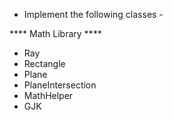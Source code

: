 - Implement the following classes -

**** Math Library ****   
- Ray
- Rectangle
- Plane
- PlaneIntersection
- MathHelper
- GJK